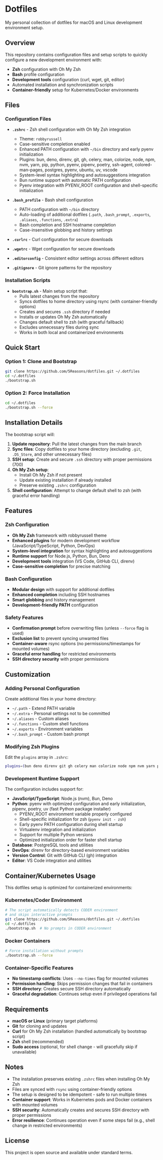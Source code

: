 # Dotfiles

My personal collection of dotfiles for macOS and Linux development environment setup.

## Overview

This repository contains configuration files and setup scripts to quickly configure a new development environment with:

- **Zsh** configuration with Oh My Zsh
- **Bash** profile configuration
- **Development tools** configuration (curl, wget, git, editor)
- Automated installation and synchronization scripts
- **Container-friendly** setup for Kubernetes/Docker environments

## Files

### Configuration Files

- **`.zshrc`** - Zsh shell configuration with Oh My Zsh integration
  - Theme: `robbyrussell`
  - Case-sensitive completion enabled
  - Enhanced PATH configuration with `~/bin` directory and early pyenv initialization
  - Plugins: bun, deno, direnv, git, gh, celery, man, colorize, node, npm, nvm, yarn, pip, python, pyenv, pipenv, poetry, ssh-agent, colored-man-pages, postgres, pyenv, ubuntu, uv, vscode
  - System-level syntax highlighting and autosuggestions integration
  - Bun runtime support with automatic PATH configuration
  - Pyenv integration with PYENV_ROOT configuration and shell-specific initialization

- **`.bash_profile`** - Bash shell configuration
  - PATH configuration with `~/bin` directory
  - Auto-loading of additional dotfiles (`.path`, `.bash_prompt`, `.exports`, `.aliases`, `.functions`, `.extra`)
  - Bash completion and SSH hostname completion
  - Case-insensitive globbing and history settings

- **`.curlrc`** - Curl configuration for secure downloads
- **`.wgetrc`** - Wget configuration for secure downloads
- **`.editorconfig`** - Consistent editor settings across different editors
- **`.gitignore`** - Git ignore patterns for the repository

### Installation Scripts

- **`bootstrap.sh`** - Main setup script that:
  - Pulls latest changes from the repository
  - Syncs dotfiles to home directory using rsync (with container-friendly options)
  - Creates and secures `.ssh` directory if needed
  - Installs or updates Oh My Zsh automatically
  - Changes default shell to zsh (with graceful fallback)
  - Excludes unnecessary files during sync
  - Works in both local and containerized environments

## Quick Start

### Option 1: Clone and Bootstrap

```bash
git clone https://github.com/5Reasons/dotfiles.git ~/.dotfiles
cd ~/.dotfiles
./bootstrap.sh
```

### Option 2: Force Installation

```bash
cd ~/.dotfiles
./bootstrap.sh --force
```

## Installation Details

The bootstrap script will:

1. **Update repository**: Pull the latest changes from the main branch
2. **Sync files**: Copy dotfiles to your home directory (excluding `.git`, `.DS_Store`, and other unnecessary files)
3. **SSH setup**: Create and secure `.ssh` directory with proper permissions (700)
4. **Oh My Zsh setup**:
   - Install Oh My Zsh if not present
   - Update existing installation if already installed
   - Preserve existing `.zshrc` configuration
5. **Shell configuration**: Attempt to change default shell to zsh (with graceful error handling)

## Features

### Zsh Configuration

- **Oh My Zsh** framework with robbyrussell theme
- **Enhanced plugins** for modern development workflow (JavaScript/TypeScript, Python, DevOps)
- **System-level integration** for syntax highlighting and autosuggestions
- **Runtime support** for Node.js, Python, Bun, Deno
- **Development tools** integration (VS Code, GitHub CLI, direnv)
- **Case-sensitive completion** for precise matching

### Bash Configuration

- **Modular design** with support for additional dotfiles
- **Enhanced completion** including SSH hostnames
- **Smart globbing** and history management
- **Development-friendly PATH** configuration

### Safety Features

- **Confirmation prompt** before overwriting files (unless `--force` flag is used)
- **Exclusion list** to prevent syncing unwanted files
- **Container-aware** rsync options (no permissions/timestamps for mounted volumes)
- **Graceful error handling** for restricted environments
- **SSH directory security** with proper permissions

## Customization

### Adding Personal Configuration

Create additional files in your home directory:

- `~/.path` - Extend PATH variable
- `~/.extra` - Personal settings not to be committed
- `~/.aliases` - Custom aliases
- `~/.functions` - Custom shell functions
- `~/.exports` - Environment variables
- `~/.bash_prompt` - Custom bash prompt

### Modifying Zsh Plugins

Edit the `plugins` array in `.zshrc`:

```bash
plugins=(bun deno direnv git gh celery man colorize node npm nvm yarn pip python pyenv pipenv poetry ssh-agent colored-man-pages postgres pyenv ubuntu uv vscode)
```

### Development Runtime Support

The configuration includes support for:

- **JavaScript/TypeScript**: Node.js (nvm), Bun, Deno
- **Python**: pyenv with optimized configuration and early initialization, pipenv, poetry, uv (fast Python package installer)
  - PYENV_ROOT environment variable properly configured
  - Shell-specific initialization for zsh (`pyenv init - zsh`)
  - Early pyenv PATH configuration during shell startup
  - Virtualenv integration and initialization
  - Support for multiple Python versions
  - Optimized initialization order for faster shell startup
- **Database**: PostgreSQL tools and utilities
- **DevOps**: direnv for directory-based environment variables
- **Version Control**: Git with GitHub CLI (gh) integration
- **Editor**: VS Code integration and utilities

## Container/Kubernetes Usage

This dotfiles setup is optimized for containerized environments:

### Kubernetes/Coder Environment

```bash
# The script automatically detects CODER environment
# and skips interactive prompts
git clone https://github.com/5Reasons/dotfiles.git ~/.dotfiles
cd ~/.dotfiles
./bootstrap.sh  # No prompts in CODER environment
```

### Docker Containers

```bash
# Force installation without prompts
./bootstrap.sh --force
```

### Container-Specific Features

- **No timestamp conflicts**: Uses `--no-times` flag for mounted volumes
- **Permission handling**: Skips permission changes that fail in containers
- **SSH directory**: Creates secure SSH directory automatically
- **Graceful degradation**: Continues setup even if privileged operations fail

## Requirements

- **macOS or Linux** (primary target platforms)
- **Git** for cloning and updates
- **Curl** for Oh My Zsh installation (handled automatically by bootstrap script)
- **Zsh** shell (recommended)
- **Sudo access** (optional, for shell change - will gracefully skip if unavailable)

## Notes

- The installation preserves existing `.zshrc` files when installing Oh My Zsh
- Files are synced with `rsync` using container-friendly options
- The setup is designed to be idempotent - safe to run multiple times
- **Container support**: Works in Kubernetes pods and Docker containers with mounted volumes
- **SSH security**: Automatically creates and secures SSH directory with proper permissions
- **Error resilience**: Continues operation even if some steps fail (e.g., shell change in restricted environments)

## License

This project is open source and available under standard terms.
